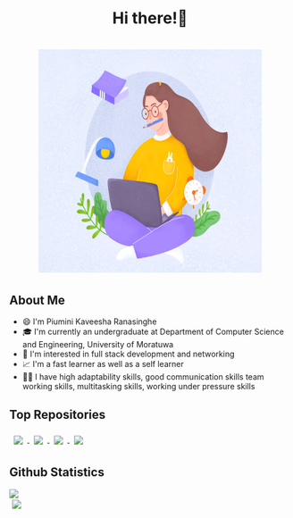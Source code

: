 <h1 align="center">
Hi there!👋
</h1>

<h1 align="center">
    <img src="https://raw.githubusercontent.com/KaveeshaPiumini/KaveeshaPiumini/master/assets/profile.gif" 
         alt="greeting gif"
         height="400"
         width="400" />
</h1>

## About Me
- 😄 I'm Piumini Kaveesha Ranasinghe
- 🎓 I'm currently an undergraduate at Department of Computer Science and Engineering, University of Moratuwa
- 🙋 I'm interested in full stack development and networking
- 📈 I'm a fast learner as well as a self learner
- 👩‍💻 I have high adaptability skills, good communication skills team working skills, multitasking skills, working under pressure skills


## Top Repositories

<p float="left">
<a href="https://github.com/SEP-22/Client">
  <img style = "margin: 8px 8px 8px 8px;" align="center" src="https://github-readme-stats.vercel.app/api/pin/?username=SEP-22&repo=Client&theme=github_dark" />
</a>
<a href="https://github.com/SEP-22/Server">
  <img style = "margin: 8px 8px 8px 8px;" align="center" src="https://github-readme-stats.vercel.app/api/pin/?username=SEP-22&repo=Server&theme=github_dark" />
</a>
<a href="https://github.com/G-16-SE/suppliermanagementsystem">
  <img style = "margin: 8px 8px 8px 8px;" align="center" src="https://github-readme-stats.vercel.app/api/pin/?username=G-16-SE&repo=suppliermanagementsystem&theme=github_dark" />
</a>
<a href="https://github.com/DBMS-404/Supply-Chain-Management-System">
  <img style = "margin: 8px 8px 8px 8px;" align="center" src="https://github-readme-stats.vercel.app/api/pin/?username=DBMS-404&repo=Supply-Chain-Management-System&theme=github_dark" />
</a>
</p>


## Github Statistics

<div style="max-width: 1050px; margin: 8px auto 10px auto;">
  <div>
    <div style="display: block;">
      <img src = "https://github-readme-stats.vercel.app/api?username=KaveeshaPiumini&show_icons=true&line_height=27count_private=true&theme=github_dark&include_all_commits=true&count_private=true" style="  max-width: 100%; height: auto;">
    </div>
    <div style="display: block;">
      <img src = "https://github-readme-stats.vercel.app/api/top-langs/?username=KaveeshaPiumini&layout=compact&theme=github_dark" style="  max-width: 100%; height: 209px; margin-left:5px;">
    </div>
  </div>
</div>


<!--
**KaveeshaPiumini/KaveeshaPiumini** is a ✨ _special_ ✨ repository because its `README.md` (this file) appears on your GitHub profile.

Here are some ideas to get you started:

- 🔭 I’m currently working on ...
- 🌱 I’m currently learning ...
- 👯 I’m looking to collaborate on ...
- 🤔 I’m looking for help with ...
- 💬 Ask me about ...
- 📫 How to reach me: ...
- 😄 Pronouns: ...
- ⚡ Fun fact: ...
-->
